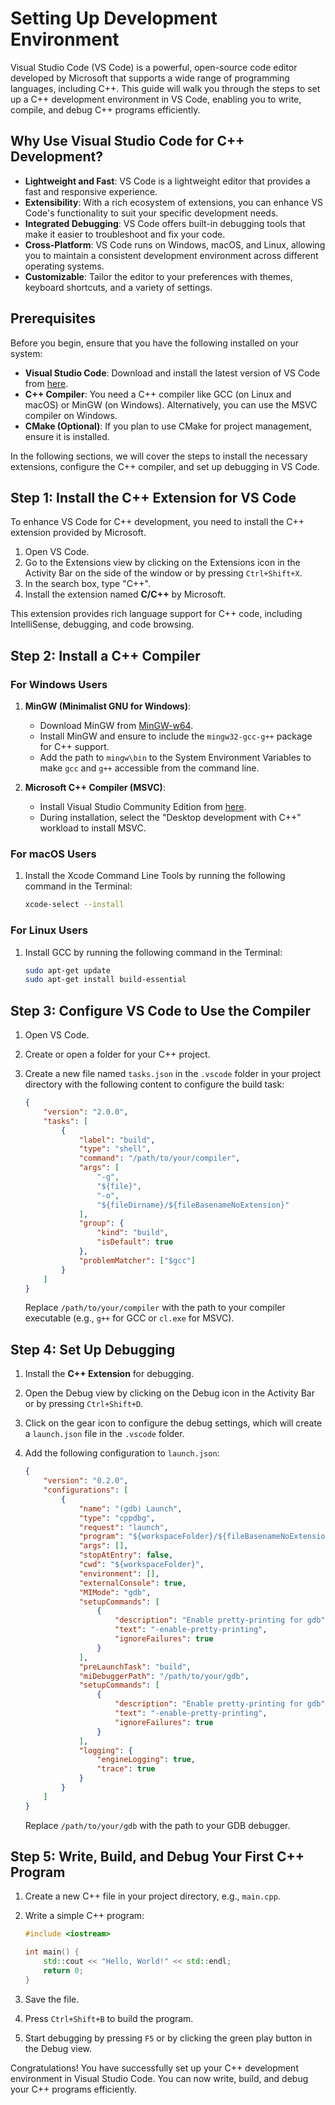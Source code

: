 # Setting Up Development Environment

Visual Studio Code (VS Code) is a powerful, open-source code editor developed by Microsoft that supports a wide range of programming languages, including C++. This guide will walk you through the steps to set up a C++ development environment in VS Code, enabling you to write, compile, and debug C++ programs efficiently.

## Why Use Visual Studio Code for C++ Development?

- **Lightweight and Fast**: VS Code is a lightweight editor that provides a fast and responsive experience.
- **Extensibility**: With a rich ecosystem of extensions, you can enhance VS Code's functionality to suit your specific development needs.
- **Integrated Debugging**: VS Code offers built-in debugging tools that make it easier to troubleshoot and fix your code.
- **Cross-Platform**: VS Code runs on Windows, macOS, and Linux, allowing you to maintain a consistent development environment across different operating systems.
- **Customizable**: Tailor the editor to your preferences with themes, keyboard shortcuts, and a variety of settings.

## Prerequisites

Before you begin, ensure that you have the following installed on your system:

- **Visual Studio Code**: Download and install the latest version of VS Code from [here](https://code.visualstudio.com/).
- **C++ Compiler**: You need a C++ compiler like GCC (on Linux and macOS) or MinGW (on Windows). Alternatively, you can use the MSVC compiler on Windows.
- **CMake (Optional)**: If you plan to use CMake for project management, ensure it is installed.

In the following sections, we will cover the steps to install the necessary extensions, configure the C++ compiler, and set up debugging in VS Code.

## Step 1: Install the C++ Extension for VS Code

To enhance VS Code for C++ development, you need to install the C++ extension provided by Microsoft.

1. Open VS Code.
2. Go to the Extensions view by clicking on the Extensions icon in the Activity Bar on the side of the window or by pressing `Ctrl+Shift+X`.
3. In the search box, type "C++".
4. Install the extension named **C/C++** by Microsoft.

This extension provides rich language support for C++ code, including IntelliSense, debugging, and code browsing.

## Step 2: Install a C++ Compiler

### For Windows Users

1. **MinGW (Minimalist GNU for Windows)**:
   - Download MinGW from [MinGW-w64](http://www.mingw.org/).
   - Install MinGW and ensure to include the `mingw32-gcc-g++` package for C++ support.
   - Add the path to `mingw\bin` to the System Environment Variables to make `gcc` and `g++` accessible from the command line.

2. **Microsoft C++ Compiler (MSVC)**:
   - Install Visual Studio Community Edition from [here](https://visualstudio.microsoft.com/vs/community/).
   - During installation, select the "Desktop development with C++" workload to install MSVC.

### For macOS Users

1. Install the Xcode Command Line Tools by running the following command in the Terminal:

   ```sh
   xcode-select --install
   ```

### For Linux Users

1. Install GCC by running the following command in the Terminal:

   ```sh
   sudo apt-get update
   sudo apt-get install build-essential
   ```

## Step 3: Configure VS Code to Use the Compiler

1. Open VS Code.
2. Create or open a folder for your C++ project.
3. Create a new file named `tasks.json` in the `.vscode` folder in your project directory with the following content to configure the build task:

   ```json
   {
       "version": "2.0.0",
       "tasks": [
           {
               "label": "build",
               "type": "shell",
               "command": "/path/to/your/compiler",
               "args": [
                   "-g",
                   "${file}",
                   "-o",
                   "${fileDirname}/${fileBasenameNoExtension}"
               ],
               "group": {
                   "kind": "build",
                   "isDefault": true
               },
               "problemMatcher": ["$gcc"]
           }
       ]
   }
   ```

   Replace `/path/to/your/compiler` with the path to your compiler executable (e.g., `g++` for GCC or `cl.exe` for MSVC).

## Step 4: Set Up Debugging

1. Install the **C++ Extension** for debugging.
2. Open the Debug view by clicking on the Debug icon in the Activity Bar or by pressing `Ctrl+Shift+D`.
3. Click on the gear icon to configure the debug settings, which will create a `launch.json` file in the `.vscode` folder.
4. Add the following configuration to `launch.json`:

   ```json
   {
       "version": "0.2.0",
       "configurations": [
           {
               "name": "(gdb) Launch",
               "type": "cppdbg",
               "request": "launch",
               "program": "${workspaceFolder}/${fileBasenameNoExtension}",
               "args": [],
               "stopAtEntry": false,
               "cwd": "${workspaceFolder}",
               "environment": [],
               "externalConsole": true,
               "MIMode": "gdb",
               "setupCommands": [
                   {
                       "description": "Enable pretty-printing for gdb",
                       "text": "-enable-pretty-printing",
                       "ignoreFailures": true
                   }
               ],
               "preLaunchTask": "build",
               "miDebuggerPath": "/path/to/your/gdb",
               "setupCommands": [
                   {
                       "description": "Enable pretty-printing for gdb",
                       "text": "-enable-pretty-printing",
                       "ignoreFailures": true
                   }
               ],
               "logging": {
                   "engineLogging": true,
                   "trace": true
               }
           }
       ]
   }
   ```

   Replace `/path/to/your/gdb` with the path to your GDB debugger.

## Step 5: Write, Build, and Debug Your First C++ Program

1. Create a new C++ file in your project directory, e.g., `main.cpp`.
2. Write a simple C++ program:

   ```cpp
   #include <iostream>

   int main() {
       std::cout << "Hello, World!" << std::endl;
       return 0;
   }
   ```

3. Save the file.
4. Press `Ctrl+Shift+B` to build the program.
5. Start debugging by pressing `F5` or by clicking the green play button in the Debug view.

Congratulations! You have successfully set up your C++ development environment in Visual Studio Code. You can now write, build, and debug your C++ programs efficiently.
